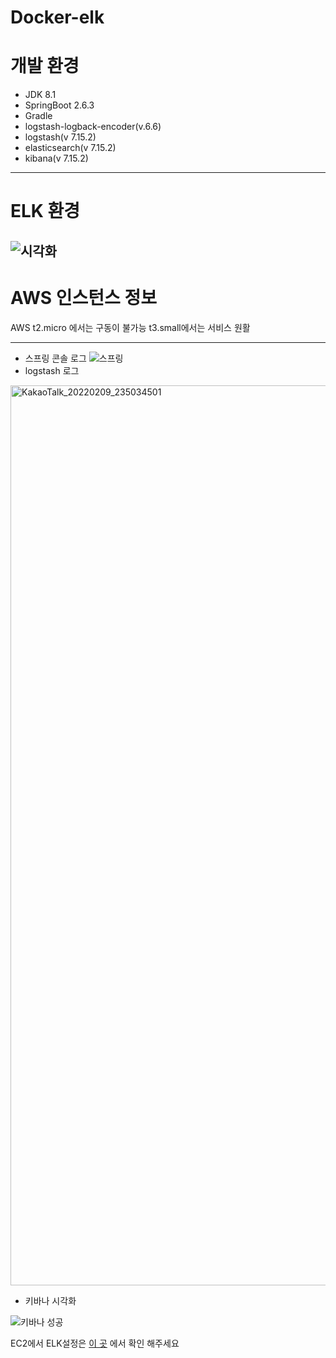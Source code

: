 # Docker-elk

# 개발 환경
* JDK 8.1
* SpringBoot 2.6.3
* Gradle
* logstash-logback-encoder(v.6.6)
* logstash(v 7.15.2)
* elasticsearch(v 7.15.2)
* kibana(v 7.15.2)
---
# ELK 환경 
![시각화](https://user-images.githubusercontent.com/72914519/153231789-bbc0f2fa-04da-4606-9988-1344b2ed9029.PNG)
---
# AWS 인스턴스 정보

AWS t2.micro 에서는 구동이 불가능 t3.small에서는 서비스 원활


---
* 스프링 콘솔 로그 
![스프링](https://user-images.githubusercontent.com/72914519/153233099-6240c81e-53a4-4855-8de4-35d072726c7b.PNG)
* logstash 로그
<img width="1440" alt="KakaoTalk_20220209_235034501" src="https://user-images.githubusercontent.com/72914519/153233287-f9636e8c-8bdb-4edd-a017-b4a6225a740b.png">

* 키바나 시각화

![키바나 성공](https://user-images.githubusercontent.com/72914519/153233371-6f9cdf0d-1881-444e-965c-4d74dc100093.PNG)


EC2에서 ELK설정은 [이 곳](https://thisisthat-it.tistory.com/60) 에서 확인 해주세요
